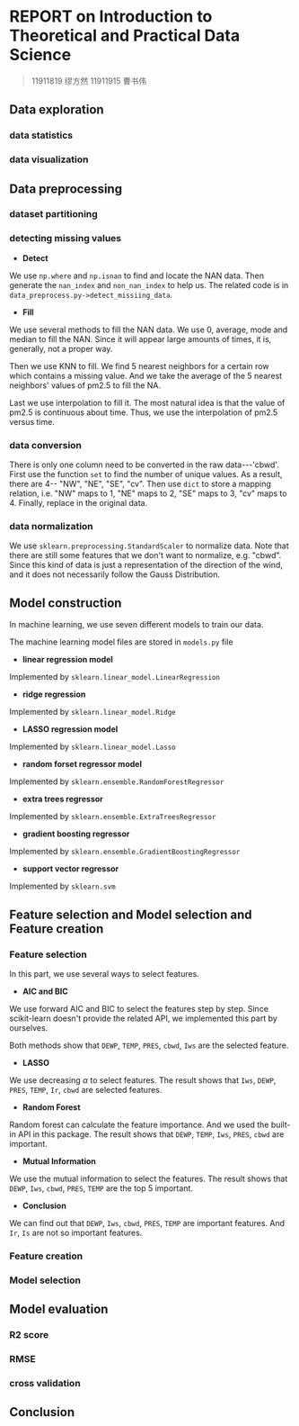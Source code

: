 # REPORT on Introduction to Theoretical and Practical Data Science
> 11911819 缪方然 11911915 曹书伟

## Data exploration


### data statistics

### data visualization

## Data preprocessing

### dataset partitioning

### detecting missing values

* **Detect**

We use `np.where` and `np.isnan` to find and locate the NAN data.
Then generate the `nan_index` and `non_nan_index` to help us.
The related code is in `data_preprocess.py->detect_missiing_data`.

* **Fill**

We use several methods to fill the NAN data.
We use 0, average, mode and median to fill the NAN.
Since it will appear large amounts of times, it is, generally, not a proper way.

Then we use KNN to fill.
We find 5 nearest neighbors for a certain row which contains a missing value.
And we take the average of the 5 nearest neighbors' values of pm2.5 to fill the NA.

Last we use interpolation to fill it.
The most natural idea is that the value of pm2.5 is continuous about time.
Thus, we use the interpolation of pm2.5 versus time.

### data conversion

There is only one column need to be converted in the raw data---'cbwd'.
First use the function `set` to find the number of unique values.
As a result, there are 4-- "NW", "NE", "SE", "cv".
Then use `dict` to store a mapping relation, i.e. "NW" maps to 1, "NE" maps to 2, "SE" maps to 3, "cv" maps to 4.
Finally, replace in the original data.

### data normalization

We use `sklearn.preprocessing.StandardScaler` to normalize data.
Note that there are still some features that we don't want to normalize, e.g. "cbwd".
Since this kind of data is just a representation of the direction of the wind, and it does not necessarily follow the
Gauss Distribution.

## Model construction

In machine learning, we use seven different models to train our data.

The machine learning model files are stored in `models.py` file

* **linear regression model**

Implemented by `sklearn.linear_model.LinearRegression  `

* **ridge regression**

Implemented by `sklearn.linear_model.Ridge`

* **LASSO regression model**

Implemented by `sklearn.linear_model.Lasso`

* **random forset regressor model**

Implemented by `sklearn.ensemble.RandomForestRegressor`

* **extra trees regressor**

Implemented by `sklearn.ensemble.ExtraTreesRegressor`

* **gradient boosting regressor**

Implemented by `sklearn.ensemble.GradientBoostingRegressor`

* **support vector regressor**

Implemented by `sklearn.svm`

## Feature selection and Model selection and Feature creation

### Feature selection

In this part, we use several ways to select features.

* **AIC and BIC**

We use forward AIC and BIC to select the features step by step.
Since scikit-learn doesn't provide the related API, we implemented this part by ourselves.

Both methods show that `DEWP`, `TEMP`, `PRES`, `cbwd`, `Iws` are the selected feature.

* **LASSO**

We use decreasing $\alpha$ to select features.
The result shows that `Iws`, `DEWP`, `PRES`, `TEMP`, `Ir`, `cbwd` are selected features.

* **Random Forest**

Random forest can calculate the feature importance.
And we used the built-in API in this package.
The result shows that `DEWP`, `TEMP`, `Iws`, `PRES`, `cbwd` are important.

* **Mutual Information**

We use the mutual information to select the features.
The result shows that `DEWP`, `Iws`, `cbwd`, `PRES`, `TEMP` are the top 5 important.

* **Conclusion**

We can find out that `DEWP`, `Iws`, `cbwd`, `PRES`, `TEMP` are important features.
And `Ir`, `Is` are not so important features.

### Feature creation

### Model selection

## Model evaluation

### R2 score



### RMSE



### cross validation





## Conclusion

